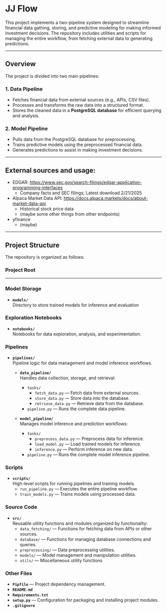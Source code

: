 # JJ Flow

This project implements a two-pipeline system designed to streamline financial data gathing, storing, and predictive modeling for making informed investment decisions. The repository includes utilities and scripts for managing the entire workflow, from fetching external data to generating predictions.

---

## Overview

The project is divided into two main pipelines:

### 1. **Data Pipeline**
- Fetches financial data from external sources (e.g., APIs, CSV files).
- Processes and transforms the raw data into a structured format.
- Stores the cleaned data in a **PostgreSQL database** for efficient querying and analysis.

### 2. **Model Pipeline**
- Pulls data from the PostgreSQL database for preprocessing.
- Trains predictive models using the preprocessed financial data.
- Generates predictions to assist in making investment decisions.

---

## External sources and usage:
- EDGAR: https://www.sec.gov/search-filings/edgar-application-programming-interfaces
  - Company facts and SEC filings; Latest download 2/21/2025
- Alpaca Market Data API: https://docs.alpaca.markets/docs/about-market-data-api
  - Historical stock price data
  - (maybe some other things from other endpoints)
- yfinance
  - (maybe)

---

## Project Structure

The repository is organized as follows:

### Project Root

---

### Model Storage
- **`models/`**  
  Directory to store trained models for inference and evaluation

### Exploration Notebooks
- **`notebooks/`**  
  Notebooks for data exploration, analysis, and experimentation.

### Pipelines
- **`pipelines/`**  
  Pipeline logic for data management and model inference workflows.

  - **`data_pipeline/`**  
    Handles data collection, storage, and retrieval:
    - `tasks/`
      - `fetch_data.py` — Fetch data from external sources.
      - `store_data.py` — Store data into the database.
      - `retrieve_data.py` — Retrieve data from the database.
    - `pipeline.py` — Runs the complete data pipeline.

  - **`model_pipeline/`**  
    Manages model inference and prediction workflows:
    - `tasks/`
      - `preprocess_data.py` — Preprocess data for inference.
      - `load_model.py` — Load trained models for inference.
      - `inference.py` — Perform inference on new data.
    - `pipeline.py` — Runs the complete model inference pipeline.

### Scripts
- **`scripts/`**  
  High-level scripts for running pipelines and training models.
  - `run_pipeline.py` — Executes the entire pipeline workflow.
  - `train_models.py` — Trains models using processed data.

### Source Code
- **`src/`**  
  Reusable utility functions and modules organized by functionality:
  - `data_fetching/` — Functions for fetching data from APIs or other sources.
  - `database/` — Functions for managing database connections and queries.
  - `preprocessing/` — Data preprocessing utilities.
  - `models/` — Model management and manipulation utilities.
  - `utils/` — Miscellaneous utility functions

### Other Files
- **`Pipfile`** — Project dependency management.
- **`README.md`**
- **`Requirements.txt`**
- **`setup.py`** — Configuration for packaging and installing project modules.
- **`.gitignore`**